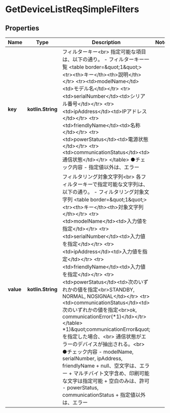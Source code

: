 
# GetDeviceListReqSimpleFilters

## Properties
Name | Type | Description | Notes
------------ | ------------- | ------------- | -------------
**key** | **kotlin.String** | フィルターキー&lt;br&gt; 指定可能な項目は、以下の通り。 - フィルターキー一覧   &lt;table border&#x3D;\&quot;1\&quot;&gt;     &lt;tr&gt;&lt;th&gt;キー&lt;/th&gt;&lt;th&gt;説明&lt;/th&gt;&lt;/tr&gt;     &lt;tr&gt;&lt;td&gt;modelName&lt;/td&gt;&lt;td&gt;モデル名&lt;/td&gt;&lt;/tr&gt;     &lt;tr&gt;&lt;td&gt;serialNumber&lt;/td&gt;&lt;td&gt;シリアル番号&lt;/td&gt;&lt;/tr&gt;     &lt;tr&gt;&lt;td&gt;ipAddress&lt;/td&gt;&lt;td&gt;IPアドレス&lt;/td&gt;&lt;/tr&gt;     &lt;tr&gt;&lt;td&gt;friendlyName&lt;/td&gt;&lt;td&gt;名称&lt;/td&gt;&lt;/tr&gt;     &lt;tr&gt;&lt;td&gt;powerStatus&lt;/td&gt;&lt;td&gt;電源状態&lt;/td&gt;&lt;/tr&gt;     &lt;tr&gt;&lt;td&gt;communicationStatus&lt;/td&gt;&lt;td&gt;通信状態&lt;/td&gt;&lt;/tr&gt;   &lt;/table&gt;  ●チェック内容   - 指定値以外は、エラー | 
**value** | **kotlin.String** | フィルタリング対象文字列&lt;br&gt; 各フィルターキーで指定可能な文字列は、以下の通り。 - フィルタリング対象文字列   &lt;table border&#x3D;\&quot;1\&quot;&gt;     &lt;tr&gt;&lt;th&gt;キー&lt;/th&gt;&lt;th&gt;対象文字列&lt;/th&gt;&lt;/tr&gt;     &lt;tr&gt;&lt;td&gt;modelName&lt;/td&gt;&lt;td&gt;入力値を指定&lt;/td&gt;&lt;/tr&gt;     &lt;tr&gt;&lt;td&gt;serialNumber&lt;/td&gt;&lt;td&gt;入力値を指定&lt;/td&gt;&lt;/tr&gt;     &lt;tr&gt;&lt;td&gt;ipAddress&lt;/td&gt;&lt;td&gt;入力値を指定&lt;/td&gt;&lt;/tr&gt;     &lt;tr&gt;&lt;td&gt;friendlyName&lt;/td&gt;&lt;td&gt;入力値を指定&lt;/td&gt;&lt;/tr&gt;     &lt;tr&gt;&lt;td&gt;powerStatus&lt;/td&gt;&lt;td&gt;次のいずれかの値を指定&lt;br&gt;STANDBY, NORMAL, NOSIGNAL&lt;/td&gt;&lt;/tr&gt;     &lt;tr&gt;&lt;td&gt;communicationStatus&lt;/td&gt;&lt;td&gt;次のいずれかの値を指定&lt;br&gt;ok, communicationError(*1)&lt;/td&gt;&lt;/tr&gt;   &lt;/table&gt;    *1)\&quot;communicationError\&quot;を指定した場合、&lt;br&gt;   通信状態がエラーのデバイスが抽出される。&lt;br&gt;  ●チェック内容   - modelName, serialNumber, ipAddress, friendlyName     + null、空文字は、エラー     + マルチバイト文字含め、印刷可能な文字は指定可能     + 空白のみは、許可   - powerStatus, communicationStatus     + 指定値以外は、エラー | 



